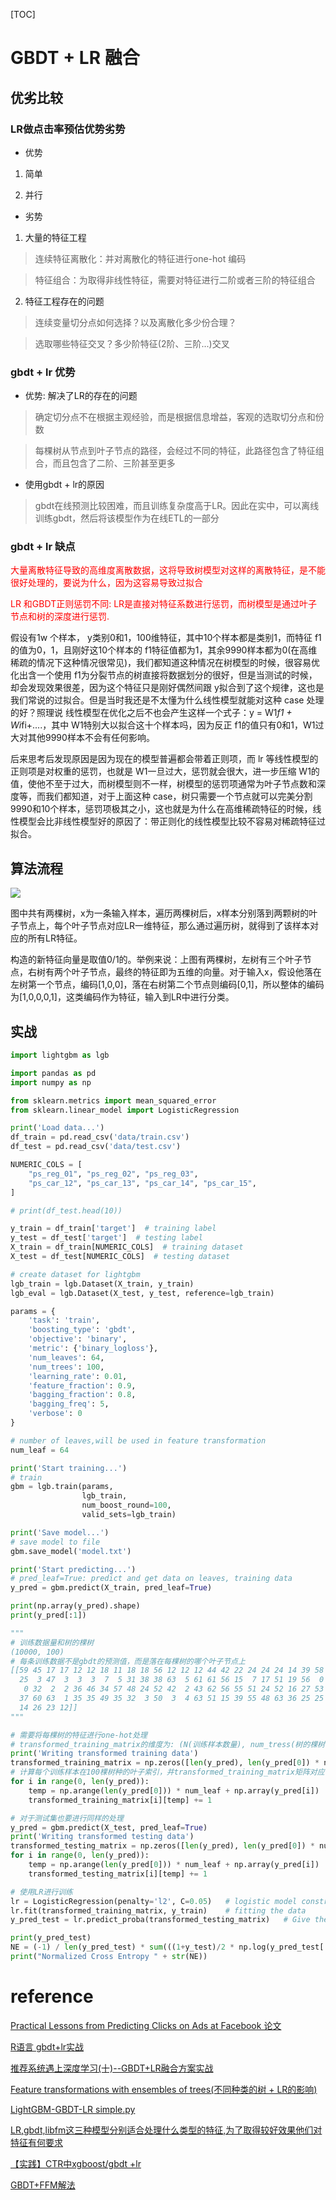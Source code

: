 
[TOC]

# GBDT + LR 融合

## 优劣比较

### LR做点击率预估优势劣势

- 优势

1. 简单

2. 并行

- 劣势

1. 大量的特征工程

> 连续特征离散化：并对离散化的特征进行one-hot 编码

> 特征组合：为取得非线性特征，需要对特征进行二阶或者三阶的特征组合

2. 特征工程存在的问题

> 连续变量切分点如何选择？以及离散化多少份合理？

> 选取哪些特征交叉？多少阶特征(2阶、三阶...)交叉

### gbdt + lr 优势

- 优势: 解决了LR的存在的问题

> 确定切分点不在根据主观经验，而是根据信息增益，客观的选取切分点和份数

> 每棵树从节点到叶子节点的路径，会经过不同的特征，此路径包含了特征组合，而且包含了二阶、三阶甚至更多

- 使用gbdt + lr的原因

> gbdt在线预测比较困难，而且训练复杂度高于LR。因此在实中，可以离线训练gbdt，然后将该模型作为在线ETL的一部分

### gbdt + lr 缺点

<font color='red'> 大量离散特征导致的高维度离散数据，这将导致树模型对这样的离散特征，是不能很好处理的，要说为什么，因为这容易导致过拟合 </font>

<font color='red'> LR 和GBDT正则惩罚不同: LR是直接对特征系数进行惩罚，而树模型是通过叶子节点和树的深度进行惩罚. </font>

假设有1w 个样本， y类别0和1，100维特征，其中10个样本都是类别1，而特征 f1的值为0，1，且刚好这10个样本的 f1特征值都为1，其余9990样本都为0(在高维稀疏的情况下这种情况很常见)，我们都知道这种情况在树模型的时候，很容易优化出含一个使用 f1为分裂节点的树直接将数据划分的很好，但是当测试的时候，却会发现效果很差，因为这个特征只是刚好偶然间跟 y拟合到了这个规律，这也是我们常说的过拟合。但是当时我还是不太懂为什么线性模型就能对这种 case 处理的好？照理说 线性模型在优化之后不也会产生这样一个式子：y = W1*f1 + Wi*fi+....，其中 W1特别大以拟合这十个样本吗，因为反正 f1的值只有0和1，W1过大对其他9990样本不会有任何影响。

后来思考后发现原因是因为现在的模型普遍都会带着正则项，而 lr 等线性模型的正则项是对权重的惩罚，也就是 W1一旦过大，惩罚就会很大，进一步压缩 W1的值，使他不至于过大，而树模型则不一样，树模型的惩罚项通常为叶子节点数和深度等，而我们都知道，对于上面这种 case，树只需要一个节点就可以完美分割9990和10个样本，惩罚项极其之小，这也就是为什么在高维稀疏特征的时候，线性模型会比非线性模型好的原因了：带正则化的线性模型比较不容易对稀疏特征过拟合。

## 算法流程

![](./img/lr_gbdt_1.png)

图中共有两棵树，x为一条输入样本，遍历两棵树后，x样本分别落到两颗树的叶子节点上，每个叶子节点对应LR一维特征，那么通过遍历树，就得到了该样本对应的所有LR特征。

构造的新特征向量是取值0/1的。举例来说：上图有两棵树，左树有三个叶子节点，右树有两个叶子节点，最终的特征即为五维的向量。对于输入x，假设他落在左树第一个节点，编码[1,0,0]，落在右树第二个节点则编码[0,1]，所以整体的编码为[1,0,0,0,1]，这类编码作为特征，输入到LR中进行分类。

## 实战

```python
import lightgbm as lgb

import pandas as pd
import numpy as np

from sklearn.metrics import mean_squared_error
from sklearn.linear_model import LogisticRegression

print('Load data...')
df_train = pd.read_csv('data/train.csv')
df_test = pd.read_csv('data/test.csv')

NUMERIC_COLS = [
    "ps_reg_01", "ps_reg_02", "ps_reg_03",
    "ps_car_12", "ps_car_13", "ps_car_14", "ps_car_15",
]

# print(df_test.head(10))

y_train = df_train['target']  # training label
y_test = df_test['target']  # testing label
X_train = df_train[NUMERIC_COLS]  # training dataset
X_test = df_test[NUMERIC_COLS]  # testing dataset

# create dataset for lightgbm
lgb_train = lgb.Dataset(X_train, y_train)
lgb_eval = lgb.Dataset(X_test, y_test, reference=lgb_train)

params = {
    'task': 'train',
    'boosting_type': 'gbdt',
    'objective': 'binary',
    'metric': {'binary_logloss'},
    'num_leaves': 64,
    'num_trees': 100,
    'learning_rate': 0.01,
    'feature_fraction': 0.9,
    'bagging_fraction': 0.8,
    'bagging_freq': 5,
    'verbose': 0
}

# number of leaves,will be used in feature transformation
num_leaf = 64

print('Start training...')
# train
gbm = lgb.train(params,
                lgb_train,
                num_boost_round=100,
                valid_sets=lgb_train)

print('Save model...')
# save model to file
gbm.save_model('model.txt')

print('Start predicting...')
# pred_leaf=True: predict and get data on leaves, training data
y_pred = gbm.predict(X_train, pred_leaf=True)

print(np.array(y_pred).shape)
print(y_pred[:1])

"""
# 训练数据量和树的棵树
(10000, 100)
# 每条训练数据不是gbdt的预测值，而是落在每棵树的哪个叶子节点上
[[59 45 17 17 12 12 18 11 18 18 56 12 12 12 44 42 22 24 24 24 14 39 58 15
  25  3 47  3  3  3  7  5 31 38 38 63  5 61 61 56 15  7 17 51 19 56  0 51
   0 32  2  2 36 46 34 57 48 24 52 42  2 43 62 56 55 51 24 52 16 27 53 14
  37 60 63  1 35 35 49 35 32  3 50  3  4 63 51 15 39 55 48 63 36 25 25 62
  14 26 23 12]]
"""

# 需要将每棵树的特征进行one-hot处理
# transformed_training_matrix的维度为: (N(训练样本数量), num_tress(树的棵树) * num_leafs(每棵树的叶子数))
print('Writing transformed training data')
transformed_training_matrix = np.zeros([len(y_pred), len(y_pred[0]) * num_leaf], dtype=np.int64)
# 计算每个训练样本在100棵树种的叶子索引，并transformed_training_matrix矩阵对应位置置为1
for i in range(0, len(y_pred)):
    temp = np.arange(len(y_pred[0])) * num_leaf + np.array(y_pred[i])
    transformed_training_matrix[i][temp] += 1

# 对于测试集也要进行同样的处理
y_pred = gbm.predict(X_test, pred_leaf=True)
print('Writing transformed testing data')
transformed_testing_matrix = np.zeros([len(y_pred), len(y_pred[0]) * num_leaf], dtype=np.int64)
for i in range(0, len(y_pred)):
    temp = np.arange(len(y_pred[0])) * num_leaf + np.array(y_pred[i])
    transformed_testing_matrix[i][temp] += 1

# 使用LR进行训练
lr = LogisticRegression(penalty='l2', C=0.05)   # logistic model construction
lr.fit(transformed_training_matrix, y_train)    # fitting the data
y_pred_test = lr.predict_proba(transformed_testing_matrix)   # Give the probability on each label

print(y_pred_test)
NE = (-1) / len(y_pred_test) * sum(((1+y_test)/2 * np.log(y_pred_test[:, 1]) + (1-y_test)/2 * np.log(1 - y_pred_test[:, 1])))
print("Normalized Cross Entropy " + str(NE))
```

# reference

[Practical Lessons from Predicting Clicks on Ads at Facebook 论文](https://www.semanticscholar.org/paper/Practical-Lessons-from-Predicting-Clicks-on-Ads-at-He-Pan/daf9ed5dc6c6bad5367d7fd8561527da30e9b8dd?p2df)

[R语言 gbdt+lr实战](https://github.com/bourneli/data-mining-papers/blob/master/GBDT/gbdt-lr-exp/model_comparation.R)

[推荐系统遇上深度学习(十)--GBDT+LR融合方案实战](https://www.jianshu.com/p/96173f2c2fb4)

[Feature transformations with ensembles of trees(不同种类的树 + LR的影响)](https://scikit-learn.org/stable/auto_examples/ensemble/plot_feature_transformation.html)

[LightGBM-GBDT-LR simple.py](https://github.com/neal668/LightGBM-GBDT-LR/blob/master/GBFT%2BLR_simple.py)

[LR,gbdt,libfm这三种模型分别适合处理什么类型的特征,为了取得较好效果他们对特征有何要求](https://www.zhihu.com/question/35821566)

[【实践】CTR中xgboost/gbdt +lr](https://blog.csdn.net/dengxing1234/article/details/73739836)

[GBDT+FFM解法](https://sunchenglong.gitbooks.io/kaggle-book/content/criteo-display-ad-challenge/FFM/3idiots-solution.html)